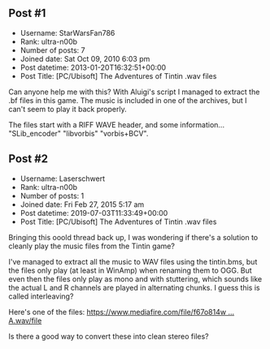 ## Post #1
- Username: StarWarsFan786
- Rank: ultra-n00b
- Number of posts: 7
- Joined date: Sat Oct 09, 2010 6:03 pm
- Post datetime: 2013-01-20T16:32:51+00:00
- Post Title: [PC/Ubisoft] The Adventures of Tintin .wav files

Can anyone help me with this? With Aluigi's script I managed to extract the .bf files in this game. The music is included in one of the archives, but I can't seem to play it back properly.

The files start with a RIFF WAVE header, and some information... "SLib_encoder" "libvorbis" "vorbis+BCV".
## Post #2
- Username: Laserschwert
- Rank: ultra-n00b
- Number of posts: 1
- Joined date: Fri Feb 27, 2015 5:17 am
- Post datetime: 2019-07-03T11:33:49+00:00
- Post Title: [PC/Ubisoft] The Adventures of Tintin .wav files

Bringing this ooold thread back up, I was wondering if there's a solution to cleanly play the music files from the Tintin game?

I've managed to extract all the music to WAV files using the tintin.bms, but the files only play (at least in WinAmp) when renaming them to OGG. But even then the files only play as mono and with stuttering, which sounds like the actual L and R channels are played in alternating chunks. I guess this is called interleaving?

Here's one of the files: [https://www.mediafire.com/file/f67o814w ... A.wav/file](https://www.mediafire.com/file/f67o814wbrtnnyc/GallionA.wav/file)

Is there a good way to convert these into clean stereo files?
